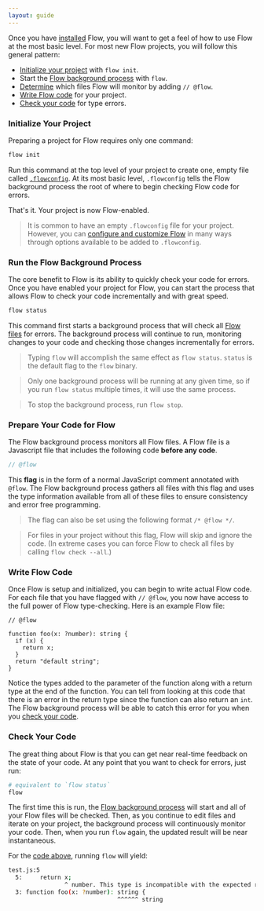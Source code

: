 ```yaml
---
layout: guide
---
```


Once you have [installed](../docs/install/) Flow, you will want to get a feel of how to use Flow at the most basic level. For most new Flow projects, you will follow this general pattern:

- [Initialize your project](#toc-initialize-your-project) with `flow init`.
- Start the [Flow background process](#toc-run-the-flow-background-process) with `flow`.
- [Determine](#toc-prepare-your-code-for-flow) which files Flow will monitor by adding `// @flow`.
- [Write Flow code](#toc-write-flow-code) for your project.
- [Check your code](#toc-check-your-code) for type errors.

### Initialize Your Project <a class="toc" id="toc-initialize-your-project" href="#toc-initialize-your-project"></a>

Preparing a project for Flow requires only one command:

```sh
flow init
```

Run this command at the top level of your project to create one, empty file called [`.flowconfig`](../config/). At its most basic level, `.flowconfig` tells the Flow background process the root of where to begin checking Flow code for errors.

That's it. Your project is now Flow-enabled.

> It is common to have an empty `.flowconfig` file for your project. However, you can [configure and customize Flow](../config/) in many ways through options available to be added to `.flowconfig`.

### Run the Flow Background Process <a class="toc" id="toc-run-the-flow-background-process" href="#toc-run-the-flow-background-process"></a>

The core benefit to Flow is its ability to quickly check your code for errors. Once you have enabled your project for Flow, you can start the process that allows Flow to check your code incrementally and with great speed.

```sh
flow status
```

This command first starts a background process that will check all [Flow files](#toc-prepare-your-code-for-flow) for errors. The background process will continue to run, monitoring changes to your code and checking those changes incrementally for errors.

> Typing `flow` will accomplish the same effect as `flow status`. `status` is the default flag to the `flow` binary. 

> Only one background process will be running at any given time, so if you run `flow status` multiple times, it will use the same process.

> To stop the background process, run `flow stop`.

### Prepare Your Code for Flow <a class="toc" id="toc-prepare-your-code-for-flow" href="#toc-prepare-your-code-for-flow"></a>

The Flow background process monitors all Flow files. A Flow file is a Javascript file that includes the following code **before any code**.


```js
// @flow
```

This **flag** is in the form of a normal JavaScript comment annotated with `@flow`. The Flow background process gathers all files with this flag and uses the type information available from all of these files to ensure consistency and error free programming.

> The flag can also be set using the following format `/* @flow */`.

> For files in your project without this flag, Flow will skip and ignore the code. (In extreme cases you can force Flow to check all files by calling `flow check --all`.)

### Write Flow Code <a class="toc" id="toc-write-flow-code" href="#toc-write-flow-code"></a>

Once Flow is setup and initialized, you can begin to write actual Flow code. For each file that you have flagged with `// @flow`, you now have access to the full power of Flow type-checking. Here is an example Flow file:

```
// @flow

function foo(x: ?number): string {
  if (x) {
    return x;
  }
  return "default string";
}
```

Notice the types added to the parameter of the function along with a return type at the end of the function. You can tell from looking at this code that there is an error in the return type since the function can also return an `int`. The Flow background process will be able to catch this error for you when you [check your code](#toc-check-your-code).

### Check Your Code <a class="toc" id="toc-check-your-code" href="#toc-check-your-code"></a>

The great thing about Flow is that you can get near real-time feedback on the state of your code. At any point that you want to check for errors, just run:

```sh
# equivalent to `flow status`
flow
```

The first time this is run, the [Flow background process](#toc-run-flow-background-process) will start and all of your Flow files will be checked. Then, as you continue to edit files and iterate on your project, the background process will continuously monitor your code. Then, when you run `flow` again, the updated result will be near instantaneous.

For the [code above](#toc-write-flow-code), running `flow` will yield:

```sh
test.js:5
  5:     return x;
                ^ number. This type is incompatible with the expected return type of
  3: function foo(x: ?number): string {
                               ^^^^^^ string
```
